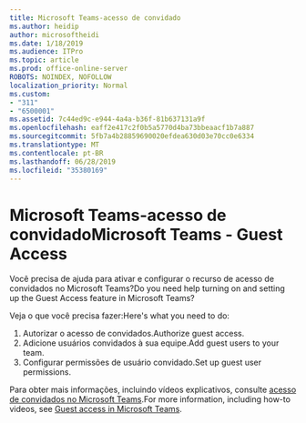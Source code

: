 ```yaml
---
title: Microsoft Teams-acesso de convidado
ms.author: heidip
author: microsoftheidi
ms.date: 1/18/2019
ms.audience: ITPro
ms.topic: article
ms.prod: office-online-server
ROBOTS: NOINDEX, NOFOLLOW
localization_priority: Normal
ms.custom:
- "311"
- "6500001"
ms.assetid: 7c44ed9c-e944-4a4a-b36f-81b637131a9f
ms.openlocfilehash: eaff2e417c2f0b5a5770d4ba73bbeaacf1b7a887
ms.sourcegitcommit: 5fb7a4b28859690020efdea630d03e70cc0e6334
ms.translationtype: MT
ms.contentlocale: pt-BR
ms.lasthandoff: 06/28/2019
ms.locfileid: "35380169"
---
```

# <a name="microsoft-teams---guest-access"></a><span data-ttu-id="c3c41-102">Microsoft Teams-acesso de convidado</span><span class="sxs-lookup"><span data-stu-id="c3c41-102">Microsoft Teams - Guest Access</span></span>

<span data-ttu-id="c3c41-103">Você precisa de ajuda para ativar e configurar o recurso de acesso de convidados no Microsoft Teams?</span><span class="sxs-lookup"><span data-stu-id="c3c41-103">Do you need help turning on and setting up the Guest Access feature in Microsoft Teams?</span></span>

<span data-ttu-id="c3c41-104">Veja o que você precisa fazer:</span><span class="sxs-lookup"><span data-stu-id="c3c41-104">Here's what you need to do:</span></span>

1. <span data-ttu-id="c3c41-105">Autorizar o acesso de convidados.</span><span class="sxs-lookup"><span data-stu-id="c3c41-105">Authorize guest access.</span></span>
1. <span data-ttu-id="c3c41-106">Adicione usuários convidados à sua equipe.</span><span class="sxs-lookup"><span data-stu-id="c3c41-106">Add guest users to your team.</span></span>
1. <span data-ttu-id="c3c41-107">Configurar permissões de usuário convidado.</span><span class="sxs-lookup"><span data-stu-id="c3c41-107">Set up guest user permissions.</span></span>

<span data-ttu-id="c3c41-108">Para obter mais informações, incluindo vídeos explicativos, consulte [acesso de convidados no Microsoft Teams](https://docs.microsoft.com/microsoftteams/guest-access).</span><span class="sxs-lookup"><span data-stu-id="c3c41-108">For more information, including how-to videos, see [Guest access in Microsoft Teams](https://docs.microsoft.com/microsoftteams/guest-access).</span></span>
